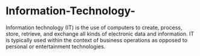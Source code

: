# Information-Technology-
Information technology (IT) is the use of computers to create, process, store, retrieve, and exchange all kinds of electronic data and information. IT is typically used within the context of business operations as opposed to personal or entertainment technologies.
